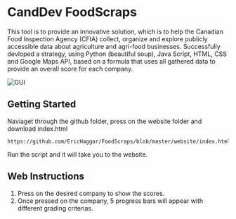 # CandDev FoodScraps

This tool is to provide an innovative solution, which is to help the Canadian Food Inspection Agency (CFIA) collect, organize and explore publicly accessible data about agriculture and agri-food businesses.
Successfully devloped a strategy, using Python (beautiful soup), Java Script, HTML, CSS and Google Maps API, based on a formula that uses all gathered data to provide an overall score for each company. 


![GUI](GUI_Screenshot.jpg)


## Getting Started 

Naviaget through the github folder, press on the website folder and download index.html

```
https://github.com/EricHaggar/FoodScraps/blob/master/website/index.html
```

Run the script and it will take you to the website.



## Web Instructions

1. Press on the desired company to show the scores. 
2. Once pressed on the company, 5 progress bars will appear with different grading criterias.


